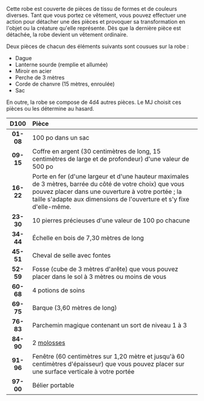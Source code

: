 Cette robe est couverte de pièces de tissu de formes et de couleurs diverses. Tant que vous portez ce vêtement, vous pouvez effectuer une action pour détacher une des pièces et provoquer sa transformation en l'objet ou la créature qu'elle représente. Dès que la dernière pièce est détachée, la robe devient un vêtement ordinaire.

Deux pièces de chacun des éléments suivants sont cousues sur la robe :
* Dague
* Lanterne sourde (remplie et allumée)
* Miroir en acier
* Perche de 3 mètres
* Corde de chanvre (15 mètres, enroulée)
* Sac

En outre, la robe se compose de 4d4 autres pièces. Le MJ choisit ces pièces ou les détermine au hasard.

|D100|Pièce|
|:-:|:-|
|**01-08**|100 po dans un sac|
|**09-15**|Coffre en argent (30 centimètres de long, 15 centimètres de large et de profondeur) d'une valeur de 500 po|
|**16-22**|Porte en fer (d'une largeur et d'une hauteur maximales de 3 mètres, barrée du côté de votre choix) que vous pouvez placer dans une ouverture à votre portée ; la taille s'adapte aux dimensions de l'ouverture et s'y fixe d'elle-même.|
|**23-30**|10 pierres précieuses d'une valeur de 100 po chacune|
|**34-44**|Échelle en bois de 7,30 mètres de long|
|**45-51**|Cheval de selle avec fontes|
|**52-59**|Fosse (cube de 3 mètres d'arête) que vous pouvez placer dans le sol à 3 mètres ou moins de vous|
|**60-68**|4 potions de soins|
|**69-75**|Barque (3,60 mètres de long)|
|**76-83**|Parchemin magique contenant un sort de niveau 1 à 3|
|**84-90**|2 [molosses](/bestiaire/mastiff/)|
|**91-96**|Fenêtre (60 centimètres sur 1,20 mètre et jusqu'à 60 centimètres d'épaisseur) que vous pouvez placer sur une surface verticale à votre portée|
|**97-00**|Bélier portable|
